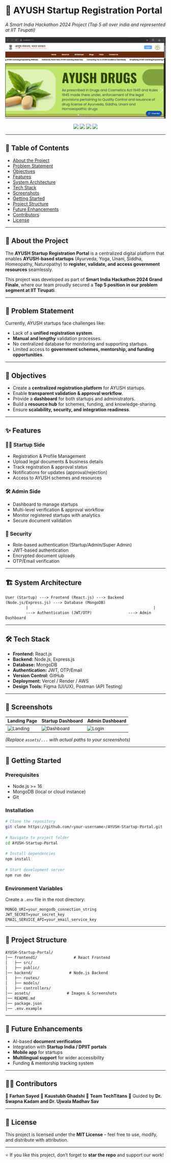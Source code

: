 ﻿# 🌿 AYUSH Startup Registration Portal  
*A Smart India Hackathon 2024 Project (Top 5 all over india and represented at IIT Tirupati)*  

![Project Banner](assets/banner.png) <!-- Replace with actual image path -->

<p align="center">
  <a href="https://github.com/FarhanSayed16/GovBuy---Government-Procurement-Platform/stargazers"><img src="https://img.shields.io/github/stars/FarhanSayed16/GovBuy---Government-Procurement-Platform?style=social" /></a>
  <a href="https://github.com/FarhanSayed16/GovBuy---Government-Procurement-Platform/network/members"><img src="https://img.shields.io/github/forks/FarhanSayed16/GovBuy---Government-Procurement-Platform?style=social" /></a>
  <img src="https://img.shields.io/badge/MERN-Stack-blue?logo=mongodb&logoColor=white" />
  <img src="https://img.shields.io/badge/License-MIT-green" />
</p>

---

## 📌 Table of Contents  
- [About the Project](#-about-the-project)  
- [Problem Statement](#-problem-statement)  
- [Objectives](#-objectives)  
- [Features](#-features)  
- [System Architecture](#-system-architecture)  
- [Tech Stack](#-tech-stack)  
- [Screenshots](#-screenshots)  
- [Getting Started](#-getting-started)  
- [Project Structure](#-project-structure)  
- [Future Enhancements](#-future-enhancements)  
- [Contributors](#-contributors)  
- [License](#-license)  

---

## 📖 About the Project  
The **AYUSH Startup Registration Portal** is a centralized digital platform that enables **AYUSH-based startups** (Ayurveda, Yoga, Unani, Siddha, Homeopathy, Naturopathy) to **register, validate, and access government resources** seamlessly.  

This project was developed as part of **Smart India Hackathon 2024 Grand Finale**, where our team proudly secured a **Top 5 position in our problem segment at IIT Tirupati**.  

---

## 🛑 Problem Statement  
Currently, AYUSH startups face challenges like:  
- Lack of a **unified registration system**.  
- **Manual and lengthy** validation processes.  
- No centralized database for monitoring and supporting startups.  
- Limited access to **government schemes, mentorship, and funding opportunities**.  

---

## 🎯 Objectives  
- Create a **centralized registration platform** for AYUSH startups.  
- Enable **transparent validation & approval workflow**.  
- Provide a **dashboard** for both startups and administrators.  
- Build a **resource hub** for schemes, funding, and knowledge-sharing.  
- Ensure **scalability, security, and integration readiness**.  

---

## ✨ Features  
### 👩‍💼 Startup Side  
- Registration & Profile Management  
- Upload legal documents & business details  
- Track registration & approval status  
- Notifications for updates (approval/rejection)  
- Access to AYUSH schemes and resources  

### 🛠️ Admin Side  
- Dashboard to manage startups  
- Multi-level verification & approval workflow  
- Monitor registered startups with analytics  
- Secure document validation  

### 🔐 Security  
- Role-based authentication (Startup/Admin/Super Admin)  
- JWT-based authentication  
- Encrypted document uploads  
- OTP/Email verification  

---

## 🏗 System Architecture  

```plaintext
User (Startup) ---> Frontend (React.js) ---> Backend (Node.js/Express.js) ---> Database (MongoDB)
         |                                                       |
         ---> Authentication (JWT/OTP)                ---> Admin Dashboard
````

---

## 🛠 Tech Stack

* **Frontend:** React.js
* **Backend:** Node.js, Express.js
* **Database:** MongoDB
* **Authentication:** JWT, OTP/Email
* **Version Control:** GitHub
* **Deployment:** Vercel / Render / AWS
* **Design Tools:** Figma (UI/UX), Postman (API Testing)

---

## 📸 Screenshots

| Landing Page                   | Startup Dashboard                          | Admin Dashboard                      |
| ------------------------------ | ------------------------------------------ | ------------------------------------ |
| ![Landing](assets/landing.png) | ![Dashboard](assets/startup_dashboard.png) | ![Login](assets/login.png) |

*(Replace `assets/...` with actual paths to your screenshots)*

---

## 🚀 Getting Started

### Prerequisites

* Node.js >= 16
* MongoDB (local or cloud instance)
* Git

### Installation

```bash
# Clone the repository
git clone https://github.com/<your-username>/AYUSH-Startup-Portal.git

# Navigate to project folder
cd AYUSH-Startup-Portal

# Install dependencies
npm install

# Start development server
npm run dev
```

### Environment Variables

Create a `.env` file in the root directory:

```env
MONGO_URI=your_mongodb_connection_string
JWT_SECRET=your_secret_key
EMAIL_SERVICE_API=your_email_service_key
```

---

## 📂 Project Structure

```plaintext
AYUSH-Startup-Portal/
│── frontend1/                # React Frontend
│   ├── src/
│   ├── public/
│── backend/                # Node.js Backend
│   ├── routes/
│   ├── models/
│   ├── controllers/
│── assets/                # Images & Screenshots
│── README.md
│── package.json
│── .env.example
```

---

## 🔮 Future Enhancements

* AI-based **document verification**
* Integration with **Startup India / DPIIT portals**
* **Mobile app** for startups
* **Multilingual support** for wider accessibility
* Funding & mentorship tracking system

---

## 👨‍💻 Contributors

👤 **Farhan Sayed**
👤 **Kaustubh Ghadshi**
👤 **Team TechTitans**
📌 Guided by **Dr. Swapna Kadam and Dr. Ujwala Madhav Sav**

---

## 📜 License

This project is licensed under the **MIT License** – feel free to use, modify, and distribute with attribution.

---

⭐ If you like this project, don’t forget to **star the repo** and support our work!



